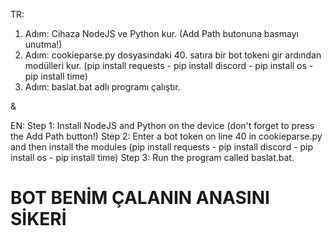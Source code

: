 TR:
1. Adım: Cihaza NodeJS ve Python kur. (Add Path butonuna basmayı unutma!) 
2. Adım: cookieparse.py dosyasındaki 40. satıra bir bot tokeni gir ardından modülleri kur. (pip install requests - pip install discord - pip install os - pip install time)
3. Adım: baslat.bat adlı programı çalıştır. 

&

EN:
Step 1: Install NodeJS and Python on the device (don't forget to press the Add Path button!) 
Step 2: Enter a bot token on line 40 in cookieparse.py and then install the modules (pip install requests - pip install discord - pip install os - pip install time)
Step 3: Run the program called baslat.bat. 



# BOT BENİM ÇALANIN ANASINI SİKERİ
